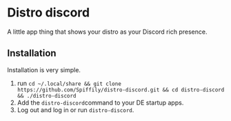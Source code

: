 # Distro discord

A little app thing that shows your distro as your Discord rich presence.

## Installation
Installation is very simple.

1. run `cd ~/.local/share && git clone https://github.com/Spiffily/distro-discord.git && cd distro-discord && ./distro-discord`
2. Add the `distro-discord`command to your DE startup apps.
3. Log out and log in or run `distro-discord`.
